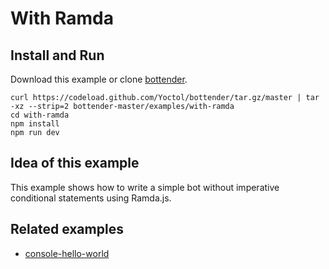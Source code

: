# With Ramda

## Install and Run

Download this example or clone [bottender](https://github.com/Yoctol/bottender).

```
curl https://codeload.github.com/Yoctol/bottender/tar.gz/master | tar -xz --strip=2 bottender-master/examples/with-ramda
cd with-ramda
npm install
npm run dev
```

## Idea of this example

This example shows how to write a simple bot without imperative conditional
statements using Ramda.js.

## Related examples

* [console-hello-world](../console-hello-world)
